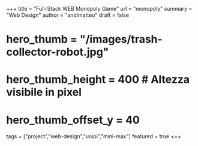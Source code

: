 +++
title = "Full-Stack WEB Monopoly Game"
url = "monopoly"
summary = "Web Design"
author = "andimatteo"
draft = false
# hero_thumb = "/images/trash-collector-robot.jpg"
# hero_thumb_height = 400        # Altezza visibile in pixel
# hero_thumb_offset_y = 40
tags = ["project","web-design","unipi","mini-max"]
featured = true
+++
